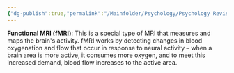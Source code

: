 ```yaml
---
{"dg-publish":true,"permalink":"/Mainfolder/Psychology/Psychology Revision/Topics/MRI/"}
---
```


**Functional MRI (fMRI)**: This is a special type of MRI that measures and maps the brain's activity. fMRI works by detecting changes in blood oxygenation and flow that occur in response to neural activity – when a brain area is more active, it consumes more oxygen, and to meet this increased demand, blood flow increases to the active area.